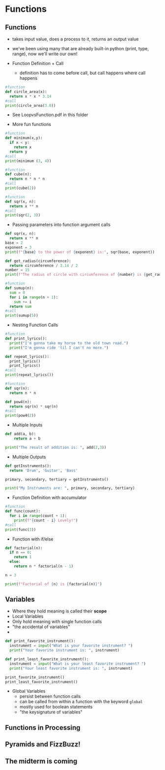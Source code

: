 # Functions

## Functions
- takes input value, does a process to it, returns an output value
- we've been using many that are already built-in python (print, type, range), now we'll write our own!

- Function Definition + Call
  - definition has to come before call, but call happens where call happens
```python
#function
def circle_area(x):
  return x * x * 3.14
#call
print(circle_area(3.0))
```

- See LoopvsFunction.pdf in this folder

- More fun functions
```python
#function
def minimum(x,y):
  if x < y:
    return x
  return y
#call
print(minimum (3, 4))
```
```python
#function
def cube(n):
  return n * n * n
#call
print(cube(2))
```
```python
#function
def sqr(x, n):
  return x ** n
#call
print(sqr(2, 3))
```

- Passing parameters into function argument calls
```python
def sqr(x, n):
  return x ** n
base = 2
exponent = 3
print(f"{base} to the power of {exponent} is:", sqr(base, exponent))
```
```python
def get_radius(circumference):
  return circumference / 3.14 / 2
number = 15
print(f"The radius of circle with circumference of {number} is {get_radius(number)}")
```
```python
#function
def sumup(n):
  sum = 0
  for i in range(n + 1):
    sum += i
  return sum
#call
print(sumup(5))
```

- Nesting Function Calls
```python
#function
def print_lyrics():
  print("I'm gonna take my horse to the old town road.")
  print("I'm gonna ride 'til I can't no more.")

def repeat_lyrics():
  print_lyrics()
  print_lyrics()
#call
print(repeat_lyrics())
```
```python
#function
def sqr(n):
  return n * n

def pow4(n):
  return sqr(n) * sqr(n)
#call
print(pow4(2))
```

- Multiple Inputs
```python
def add(a, b):
	return a + b

print("The result of addition is: ", add(2,3))
```

- Multiple Outputs
```python
def getInstruments():
  return 'Drum', 'Guitar', 'Bass'

primary, secondary, tertiary = getInstruments()

print("My Instruments are: ", primary, secondary, tertiary)
```

- Function Definition with accumulator
```python
#function
def func(count):
  for i in range(count + 1):
    print(f"{count - i} Lovely!")
#call
print(func(3))
```

- Function with if/else
```python
def factorial(n):
  if n == 0:
    return 1
  else:
    return n * factorial(n - 1)

n = 3

print(f"Factorial of {n} is {factorial(n)}")
```

## Variables
- Where they hold meaning is called their **scope**
- Local Variables
 - Only hold meaning with single function calls
 - "the accidental of variables"
 -
 ```python
 def print_favorite_instrument():
   instrument = input("What is your favorite instrument? ")
   print("Your favorite instrument is: ", instrument)

 def print_least_favorite_instrument():
   instrument = input("What is your least favorite instrument? ")
   print("Your least favorite instrument is: ", instrument)

 print_favorite_instrument()
 print_least_favorite_instrument()
```
- Global Variables
  - persist between function calls
  - can be called from within a function with the keyword `global`
  - mostly used for boolean statements
  - "the keysignature of variables"

## Functions in Processing

## Pyramids and FizzBuzz!

## The midterm is coming
